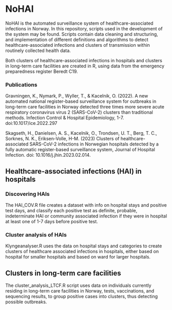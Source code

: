 # NoHAI

NoHAI is the automated surveillance system of healthcare-associated infections in Norway. In this repository, scripts used in the development of the system may be found. Scripts contain data cleaning and structuring, and implementation of different definitions and algorithms to detect healthcare-associated infections and clusters of transmission within routinely collected health data. 

Both clusters of healthcare-associated infections in hospitals and clusters in long-term care facilities are created in R, using data from the emergency preparedness register Beredt C19. 

### Publications

Gravningen, K., Nymark, P., Wyller, T., & Kacelnik, O. (2022). A new automated national register-based surveillance system for outbreaks in long-term care facilities in Norway detected three times more severe acute respiratory coronavirus virus 2 (SARS-CoV-2) clusters than traditional methods. Infection Control & Hospital Epidemiology, 1-7. doi:10.1017/ice.2022.297

Skagseth, H., Danielsen, A. S., Kacelnik, O., Trondsen, U. T., Berg, T. C., Sorknes, N. K., Eriksen-Volle, H-M. (2023)
Clusters of healthcare-associated SARS-CoV-2 infections in Norwegian hospitals detected by a fully automatic register-based surveillance system,
Journal of Hospital Infection. doi: 10.1016/j.jhin.2023.02.014.

## Healthcare-associated infections (HAI) in hospitals

### Discovering HAIs

The HAI_COV.R file creates a dataset with info on hospital stays and positive test days, and classify each positive test as definite, probable, indeterminate HAI or community associated infection if they were in hospital at least one of 1-7 days before positive test.

### Cluster analysis of HAIs

Klyngeanalyser.R uses the data on hospital stays and categories to create clusters of healthcare associated infections in hospitals, either based on hospital for smaller hospitals and based on ward for larger hospitals.

## Clusters in long-term care facilities

The cluster_analysis_LTCF.R script uses data on individuals currently residing in long-term care facilities in Norway, tests, vaccinations, and sequencing results, to group positive cases into clusters, thus detecting possible outbreaks. 
